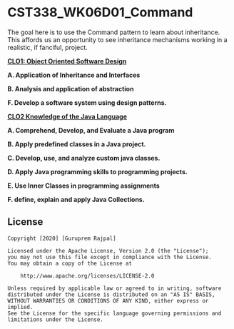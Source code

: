 # CST338_WK06D01_Command
The goal here is to use the Command pattern to learn about inheritance. This affords us an opportunity to see inheritance mechanisms working in a realistic, if fanciful, project.

<b> <u>CLO1: Object Oriented Software Design </u>

A.    Application of Inheritance and Interfaces

B.   Analysis and application of abstraction

F.    Develop a software system using design patterns.

<u>CLO2 Knowledge of the Java Language </u>

A.    Comprehend, Develop, and Evaluate a Java program

B.   Apply predefined classes in a Java project.

C.   Develop, use, and analyze custom java classes.

D.   Apply Java programming skills to programming projects.

E.    Use Inner Classes in programming assignments

F.    define, explain and apply Java Collections.</b>



## License

    Copyright [2020] [Guruprem Rajpal]

    Licensed under the Apache License, Version 2.0 (the "License");
    you may not use this file except in compliance with the License.
    You may obtain a copy of the License at

        http://www.apache.org/licenses/LICENSE-2.0

    Unless required by applicable law or agreed to in writing, software
    distributed under the License is distributed on an "AS IS" BASIS,
    WITHOUT WARRANTIES OR CONDITIONS OF ANY KIND, either express or implied.
    See the License for the specific language governing permissions and
    limitations under the License.
